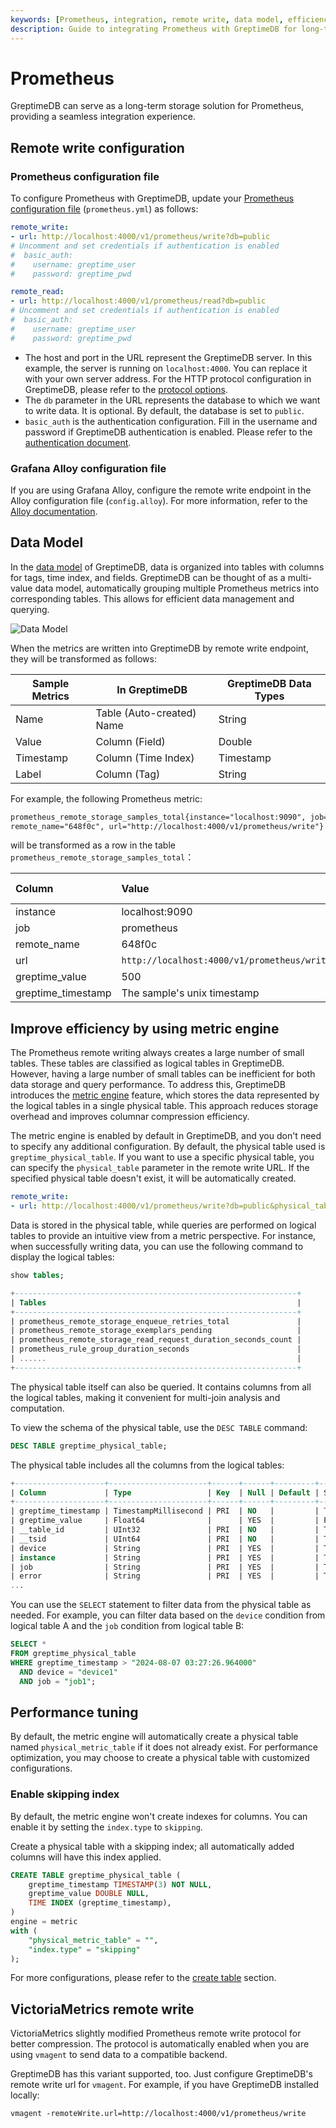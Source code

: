 ```yaml
---
keywords: [Prometheus, integration, remote write, data model, efficiency]
description: Guide to integrating Prometheus with GreptimeDB for long-term storage, including configuration, data model mapping, and efficiency improvements.
---
```


# Prometheus

GreptimeDB can serve as a long-term storage solution for Prometheus,
providing a seamless integration experience.

## Remote write configuration

### Prometheus configuration file

To configure Prometheus with GreptimeDB,
update your [Prometheus configuration file](https://prometheus.io/docs/prometheus/latest/configuration/configuration/#configuration-file) (`prometheus.yml`) as follows:

```yaml
remote_write:
- url: http://localhost:4000/v1/prometheus/write?db=public
# Uncomment and set credentials if authentication is enabled
#  basic_auth:
#    username: greptime_user
#    password: greptime_pwd

remote_read:
- url: http://localhost:4000/v1/prometheus/read?db=public
# Uncomment and set credentials if authentication is enabled
#  basic_auth:
#    username: greptime_user
#    password: greptime_pwd
```

- The host and port in the URL represent the GreptimeDB server. In this example, the server is running on `localhost:4000`. You can replace it with your own server address. For the HTTP protocol configuration in GreptimeDB, please refer to the [protocol options](/user-guide/deployments/configuration.md#protocol-options).
- The `db` parameter in the URL represents the database to which we want to write data. It is optional. By default, the database is set to `public`.
- `basic_auth` is the authentication configuration. Fill in the username and password if GreptimeDB authentication is enabled. Please refer to the [authentication document](/user-guide/deployments/authentication/overview.md).

### Grafana Alloy configuration file

If you are using Grafana Alloy, configure the remote write endpoint in the Alloy configuration file (`config.alloy`). For more information, refer to the [Alloy documentation](alloy.md#prometheus-remote-write).

## Data Model

In the [data model](/user-guide/concepts/data-model.md) of GreptimeDB, data is organized into tables with columns for tags, time index, and fields.
GreptimeDB can be thought of as a multi-value data model,
automatically grouping multiple Prometheus metrics into corresponding tables.
This allows for efficient data management and querying.

![Data Model](/PromQL-multi-value-data-model.png)

When the metrics are written into GreptimeDB by remote write endpoint, they will be transformed as
follows:

| Sample Metrics | In GreptimeDB             | GreptimeDB Data Types |
| -------------- | ------------------------- | --------------------- |
| Name           | Table (Auto-created) Name | String                |
| Value          | Column (Field)            | Double                |
| Timestamp      | Column (Time Index)       | Timestamp             |
| Label          | Column (Tag)              | String                |

For example, the following Prometheus metric:

```txt
prometheus_remote_storage_samples_total{instance="localhost:9090", job="prometheus",
remote_name="648f0c", url="http://localhost:4000/v1/prometheus/write"} 500
```

will be transformed as a row in the table `prometheus_remote_storage_samples_total`：

| Column             | Value                                       | Column  Data  Type |
| :----------------- | :------------------------------------------ | :----------------- |
| instance           | localhost:9090                              | String             |
| job                | prometheus                                  | String             |
| remote_name        | 648f0c                                      | String             |
| url                | `http://localhost:4000/v1/prometheus/write` | String             |
| greptime_value     | 500                                         | Double             |
| greptime_timestamp | The sample's unix timestamp                 | Timestamp          |


## Improve efficiency by using metric engine

The Prometheus remote writing always creates a large number of small tables.
These tables are classified as logical tables in GreptimeDB.
However, having a large number of small tables can be inefficient for both data storage and query performance.
To address this, GreptimeDB introduces the [metric engine](/contributor-guide/datanode/metric-engine.md) feature,
which stores the data represented by the logical tables in a single physical table.
This approach reduces storage overhead and improves columnar compression efficiency.

The metric engine is enabled by default in GreptimeDB,
and you don't need to specify any additional configuration.
By default, the physical table used is `greptime_physical_table`.
If you want to use a specific physical table, you can specify the `physical_table` parameter in the remote write URL.
If the specified physical table doesn't exist, it will be automatically created.

```yaml
remote_write:
- url: http://localhost:4000/v1/prometheus/write?db=public&physical_table=greptime_physical_table
```


Data is stored in the physical table,
while queries are performed on logical tables to provide an intuitive view from a metric perspective.
For instance, when successfully writing data, you can use the following command to display the logical tables:

```sql
show tables;
```

```sql
+---------------------------------------------------------------+
| Tables                                                        |
+---------------------------------------------------------------+
| prometheus_remote_storage_enqueue_retries_total               |
| prometheus_remote_storage_exemplars_pending                   |
| prometheus_remote_storage_read_request_duration_seconds_count |
| prometheus_rule_group_duration_seconds                        |
| ......                                                        |
+---------------------------------------------------------------+
```

The physical table itself can also be queried.
It contains columns from all the logical tables,
making it convenient for multi-join analysis and computation.

To view the schema of the physical table, use the `DESC TABLE` command:

```sql
DESC TABLE greptime_physical_table;
```

The physical table includes all the columns from the logical tables:

```sql
+--------------------+----------------------+------+------+---------+---------------+
| Column             | Type                 | Key  | Null | Default | Semantic Type |
+--------------------+----------------------+------+------+---------+---------------+
| greptime_timestamp | TimestampMillisecond | PRI  | NO   |         | TIMESTAMP     |
| greptime_value     | Float64              |      | YES  |         | FIELD         |
| __table_id         | UInt32               | PRI  | NO   |         | TAG           |
| __tsid             | UInt64               | PRI  | NO   |         | TAG           |
| device             | String               | PRI  | YES  |         | TAG           |
| instance           | String               | PRI  | YES  |         | TAG           |
| job                | String               | PRI  | YES  |         | TAG           |
| error              | String               | PRI  | YES  |         | TAG           |
...
```

You can use the `SELECT` statement to filter data from the physical table as needed.
For example, you can filter data based on the `device` condition from logical table A and the `job` condition from logical table B:

```sql
SELECT *
FROM greptime_physical_table
WHERE greptime_timestamp > "2024-08-07 03:27:26.964000"
  AND device = "device1"
  AND job = "job1";
```

## Performance tuning

By default, the metric engine will automatically create a physical table named `physical_metric_table` if it does not already exist. For performance optimization, you may choose to create a physical table with customized configurations.

### Enable skipping index

By default, the metric engine won't create indexes for columns. You can enable it by setting the `index.type` to `skipping`.

Create a physical table with a skipping index; all automatically added columns will have this index applied.

```sql
CREATE TABLE greptime_physical_table (
    greptime_timestamp TIMESTAMP(3) NOT NULL,
    greptime_value DOUBLE NULL,
    TIME INDEX (greptime_timestamp),
) 
engine = metric
with (
    "physical_metric_table" = "",
    "index.type" = "skipping"
);
```
For more configurations, please refer to the [create table](/reference/sql/create.md#create-table) section.

## VictoriaMetrics remote write

VictoriaMetrics slightly modified Prometheus remote write protocol for better
compression. The protocol is automatically enabled when you are using `vmagent`
to send data to a compatible backend.

GreptimeDB has this variant supported, too. Just configure GreptimeDB's remote
write url for `vmagent`. For example, if you have GreptimeDB installed locally:

```shell
vmagent -remoteWrite.url=http://localhost:4000/v1/prometheus/write
```
